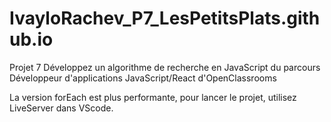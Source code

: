 # IvayloRachev_P7_LesPetitsPlats.github.io
 Projet 7 Développez un algorithme de recherche en JavaScript du parcours Développeur d'applications JavaScript/React d'OpenClassrooms

La version forEach est plus performante, pour lancer le projet, utilisez LiveServer dans VScode.
